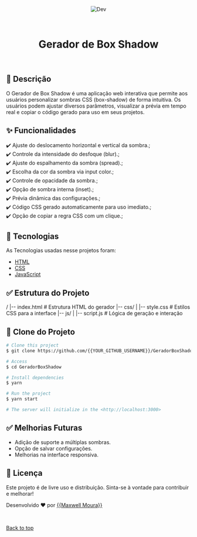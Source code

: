 <div align="center" id="top"> 
  <img src="./.github/app.gif" alt="Dev" />

  &#xa0;

  <!-- <a href="https://dev.netlify.app">Demo</a> -->
</div>

<h1 align="center">Gerador de Box Shadow</h1>



<!-- Status -->

<!-- <h4 align="center"> 
	🚧  Dev 🚀 Under construction...  🚧
</h4> 

<hr> -->


<br>

## :dart: Descrição ##

O Gerador de Box Shadow é uma aplicação web interativa que permite aos usuários personalizar sombras CSS (box-shadow) de forma intuitiva. Os usuários podem ajustar diversos parâmetros, visualizar a prévia em tempo real e copiar o código gerado para uso em seus projetos.

## :sparkles: Funcionalidades ##

:heavy_check_mark: Ajuste do deslocamento horizontal e vertical da sombra.;\
:heavy_check_mark: Controle da intensidade do desfoque (blur).;\
:heavy_check_mark: Ajuste do espalhamento da sombra (spread).;\
:heavy_check_mark: Escolha da cor da sombra via input color.;\
:heavy_check_mark: Controle de opacidade da sombra.;\
:heavy_check_mark: Opção de sombra interna (inset).;\
:heavy_check_mark: Prévia dinâmica das configurações.;\
:heavy_check_mark: Código CSS gerado automaticamente para uso imediato.;\
:heavy_check_mark: Opção de copiar a regra CSS com um clique.;

## :rocket: Tecnologias ##

As Tecnologias usadas nesse projetos foram:

- [HTML](https://developer.mozilla.org/pt-BR/docs/Web/HTML)
- [CSS](https://developer.mozilla.org/pt-BR/docs/Web/CSS)
- [JavaScript](https://developer.mozilla.org/pt-BR/docs/Web/JavaScript)


## :white_check_mark: Estrutura do Projeto ##

/
|-- index.html        # Estrutura HTML do gerador
|-- css/
|   |-- style.css     # Estilos CSS para a interface
|-- js/
|   |-- script.js     # Lógica de geração e interação

## :checkered_flag: Clone do Projeto ##

```bash
# Clone this project
$ git clone https://github.com/{{YOUR_GITHUB_USERNAME}}/GeradorBoxShadow

# Access
$ cd GeradorBoxShadow

# Install dependencies
$ yarn

# Run the project
$ yarn start

# The server will initialize in the <http://localhost:3000>
```
## :white_check_mark: Melhorias Futuras ##

- Adição de suporte a múltiplas sombras.
- Opção de salvar configurações.
- Melhorias na interface responsiva.

## :memo: Licença ##

Este projeto é de livre uso e distribuição. Sinta-se à vontade para contribuir e melhorar!


Desenvolvido :heart: por <a href="https://github.com/maxwellmoura" target="_blank">{{Maxwell Moura}}</a>

&#xa0;

<a href="#top">Back to top</a>
